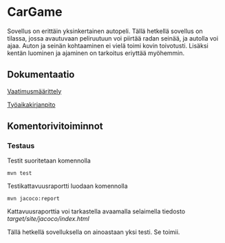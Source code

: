 # CarGame
Sovellus on erittäin yksinkertainen autopeli. Tällä hetkellä sovellus on tilassa, jossa avautuvaan peliruutuun voi piirtää radan seinää, ja autolla voi ajaa. Auton ja seinän kohtaaminen ei vielä toimi kovin toivotusti. Lisäksi kentän luominen ja ajaminen on tarkoitus eriyttää myöhemmin.

## Dokumentaatio
[Vaatimusmäärittely](https://github.com/leevileh/otm-harjoitustyo/blob/master/dokumentointi/vaatimusmaarittely.md)

[Työaikakirjanpito](https://github.com/leevileh/otm-harjoitustyo/blob/master/dokumentointi/tuntikirjanpito.md)

## Komentorivitoiminnot

### Testaus

Testit suoritetaan komennolla

```
mvn test
```

Testikattavuusraportti luodaan komennolla

```
mvn jacoco:report
```

Kattavuusraporttia voi tarkastella avaamalla selaimella tiedosto _target/site/jacoco/index.html_

Tällä hetkellä sovelluksella on ainoastaan yksi testi. Se toimii.
